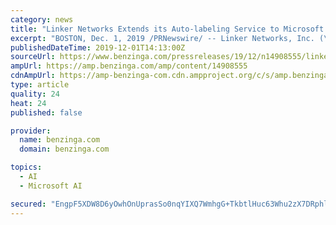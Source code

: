 ```yaml
---
category: news
title: "Linker Networks Extends its Auto-labeling Service to Microsoft Azure Stack Hub to Empower a New Generation of Customer Experiences"
excerpt: "BOSTON, Dec. 1, 2019 /PRNewswire/ -- Linker Networks, Inc. (\"Linker\") today announced that it is bringing its AI based auto-labeling with continuous learning service to Azure Stack Hub, an extension of the Azure cloud for consistently building and running ..."
publishedDateTime: 2019-12-01T14:13:00Z
sourceUrl: https://www.benzinga.com/pressreleases/19/12/n14908555/linker-networks-extends-its-auto-labeling-service-to-microsoft-azure-stack-hub-to-empower-a-new-ge
ampUrl: https://amp.benzinga.com/amp/content/14908555
cdnAmpUrl: https://amp-benzinga-com.cdn.ampproject.org/c/s/amp.benzinga.com/amp/content/14908555
type: article
quality: 24
heat: 24
published: false

provider:
  name: benzinga.com
  domain: benzinga.com

topics:
  - AI
  - Microsoft AI

secured: "EngpF5XDW8D6yOwhOnUprasSo0nqYIXQ7WmhgG+TkbtlHuc63Whu2zX7DRphlhFU9nIMidcVtuuEDXM+stHP/1fqGlMYj50RKtnFmPTrnTlN3pK+MEmgudlFmy41PVWjwqLgdYqnrCSSSibBlruZydI2vIE/5h6tSCrIAWpiPC0OaKN84qlyBeQjw0qp/HC48QtaNKEizYgg0WODcNE+gwjrpEudYdjI58FY3Fa+gGEwoI2afJakBpj3PLLfuP6vAM0mBiDioiFpQu5uemfCJQ==;toLAFNjcNNfQDDmsTWl7OQ=="
---
```


